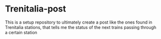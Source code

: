# Trenitalia-post
This is a setup repository to ultimately create a post like the ones found in Trenitalia stations, that tells me the status of the next trains passing through a certain station 
